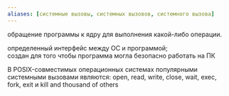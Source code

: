 ```yaml
---
aliases: [системные вызовы, системных вызовов, системного вызова]
---
```

обращение программы к ядру для выполнения какой-либо операции.

определенный интерфейс между ОС и программой;
создан для того чтобы программа могла безопасно работать на ПК

В POSIX-совместимых операционных системах популярными системными вызовами являются: open, read, write, close, wait, exec, fork, exit и kill and thousand of others 
